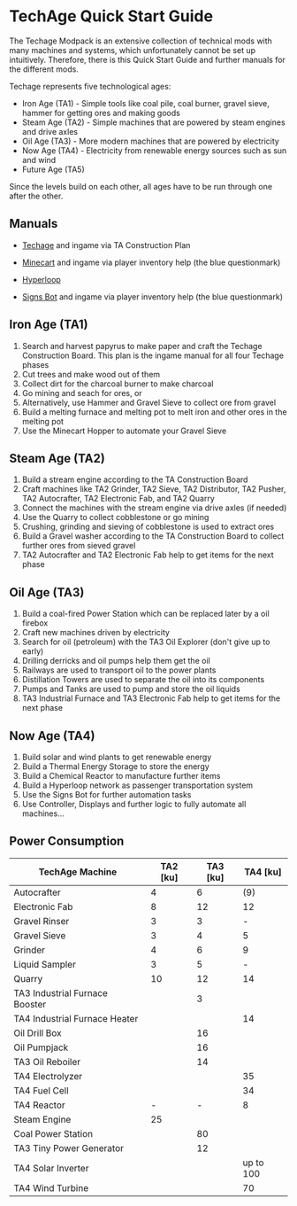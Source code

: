 # TechAge Quick Start Guide

The Techage Modpack is an extensive collection of technical mods with many machines and systems, which unfortunately cannot be set up intuitively. Therefore, there is this Quick Start Guide and further manuals for the different mods.


Techage represents five technological ages:

- Iron Age (TA1) - Simple tools like coal pile, coal burner, gravel sieve, hammer for getting ores and making goods
- Steam Age (TA2) - Simple machines that are powered by steam engines and drive axles
- Oil Age (TA3) - More modern machines that are powered by electricity
- Now Age (TA4) - Electricity from renewable energy sources such as sun and wind
- Future Age (TA5)

Since the levels build on each other, all ages have to be run through one after the other.



## Manuals

- [Techage](https://github.com/joe7575/techage/wiki) and ingame via TA Construction Plan

- [Minecart](https://github.com/joe7575/minecart/blob/master/README.md) and ingame via player inventory help (the blue questionmark)
- [Hyperloop](https://github.com/joe7575/Minetest-Hyperloop/wiki)
- [Signs Bot](https://github.com/joe7575/signs_bot/blob/master/README.md) and ingame via player inventory help (the blue questionmark)



## Iron Age (TA1)

1. Search and harvest papyrus to make paper and craft the Techage Construction Board. This plan is the ingame manual for all four Techage phases
2. Cut trees and make wood out of them
3. Collect dirt for the charcoal burner to make charcoal
4. Go mining and seach for ores, or
5. Alternatively, use Hammer and Gravel Sieve to collect ore from gravel
6. Build a melting furnace and melting pot to melt iron and other ores in the melting pot
7. Use the Minecart Hopper to automate your Gravel Sieve



## Steam Age (TA2)

1. Build a stream engine according to the TA Construction Board
2. Craft machines like TA2 Grinder, TA2 Sieve, TA2 Distributor, TA2 Pusher, TA2 Autocrafter, TA2 Electronic Fab, and TA2 Quarry
3. Connect the machines with the stream engine via drive axles (if needed)
4. Use the Quarry to collect cobblestone or go mining
5. Crushing, grinding and sieving of cobblestone is used to extract ores
6. Build a Gravel washer according to the TA Construction Board to collect further ores from sieved gravel
7. TA2 Autocrafter and TA2 Electronic Fab help to get items for the next phase



## Oil Age (TA3)

1. Build a coal-fired Power Station which can be replaced later by a oil firebox
2. Craft new machines driven by electricity
3. Search for oil (petroleum) with the TA3 Oil Explorer (don't give up to early)
4. Drilling derricks and oil pumps help them get the oil
5. Railways are used to transport oil to the power plants
6. Distillation Towers are used to separate the oil into its components
7. Pumps and Tanks are used to pump and store the oil liquids
8. TA3 Industrial Furnace and TA3 Electronic Fab help to get items for the next phase



## Now Age (TA4)

1. Build solar and wind plants to get renewable energy
2. Build a Thermal Energy Storage to store the energy
3. Build a Chemical Reactor to manufacture further items
4. Build a Hyperloop network as passenger transportation system
5. Use the Signs Bot for further automation tasks
6. Use Controller, Displays and further logic to fully automate all machines...



## Power Consumption

| TechAge Machine                | TA2 [ku] | TA3 [ku] | TA4 [ku]  |
| ------------------------------ | -------- | -------- | --------- |
| Autocrafter                    | 4        | 6        | (9)       |
| Electronic Fab                 | 8        | 12       | 12        |
| Gravel Rinser                  | 3        | 3        | -         |
| Gravel Sieve                   | 3        | 4        | 5         |
| Grinder                        | 4        | 6        | 9         |
| Liquid Sampler                 | 3        | 5        | -         |
| Quarry                         | 10       | 12       | 14        |
| TA3 Industrial Furnace Booster |          | 3        |           |
| TA4 Industrial Furnace Heater  |          |          | 14        |
| Oil Drill Box                  |          | 16       |           |
| Oil Pumpjack                   |          | 16       |           |
| TA3 Oil Reboiler               |          | 14       |           |
| TA4 Electrolyzer               |          |          | 35        |
| TA4 Fuel Cell                  |          |          | 34        |
| TA4 Reactor                    | -        | -        | 8         |
| Steam Engine                   | 25       |          |           |
| Coal Power Station             |          | 80       |           |
| TA3 Tiny Power Generator       |          | 12       |           |
| TA4 Solar Inverter             |          |          | up to 100 |
| TA4 Wind Turbine               |          |          | 70        |

